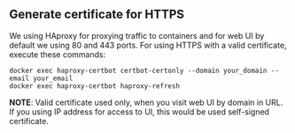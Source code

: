 ## Generate certificate for HTTPS
We using HAproxy for proxying traffic to containers and for web UI by default we using 80 and 443 ports. For using HTTPS with a valid certificate, execute these commands:
```
docker exec haproxy-certbot certbot-certonly --domain your_domain --email your_email
docker exec haproxy-certbot haproxy-refresh
```

**NOTE**: Valid certificate used only, when you visit web UI by domain in URL. If you using IP address for access to UI, this would be used self-signed certificate. 